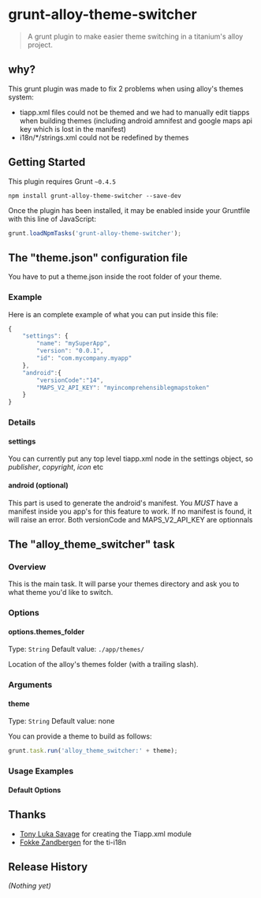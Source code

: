 # grunt-alloy-theme-switcher

> A grunt plugin to make easier theme switching in a titanium's alloy project. 

## why?

This grunt plugin was made to fix 2 problems when using alloy's themes system:
- tiapp.xml files could not be themed and we had to manually edit tiapps when building themes (including android amnifest and google maps api key which is lost in the manifest)
- i18n/*/strings.xml could not be redefined by themes

## Getting Started
This plugin requires Grunt `~0.4.5`

```shell
npm install grunt-alloy-theme-switcher --save-dev
```

Once the plugin has been installed, it may be enabled inside your Gruntfile with this line of JavaScript:

```js
grunt.loadNpmTasks('grunt-alloy-theme-switcher');
```

## The "theme.json" configuration file

You have to put a theme.json inside the root folder of your theme. 

### Example
Here is an complete example of what you can put inside this file:
```js
{
    "settings": {
        "name": "mySuperApp",
        "version": "0.0.1",
        "id": "com.mycompany.myapp"
    },
    "android":{
        "versionCode":"14",
        "MAPS_V2_API_KEY": "myincomprehensiblegmapstoken"
    }
}
```

### Details
#### settings
You can currently put any top level tiapp.xml node in the settings object, so *publisher*, *copyright*, *icon* etc
#### android (optional)
This part is used to generate the android's manifest. You *MUST* have a manifest inside you app's for this feature to work. If no manifest is found, it will raise an error. Both versionCode and MAPS_V2_API_KEY are optionnals

## The "alloy_theme_switcher" task

### Overview
This is the main task. It will parse your themes directory and ask you to what theme you'd like to switch.

### Options

#### options.themes_folder
Type: `String`
Default value: `./app/themes/`

Location of the alloy's themes folder (with a trailing slash).

### Arguments

#### theme
Type: `String`
Default value: none

You can provide a theme to build as follows:
```js
grunt.task.run('alloy_theme_switcher:' + theme);
```

### Usage Examples

#### Default Options

##  Thanks

* [Tony Luka Savage](http://github.com/tonylukasavage) for creating the Tiapp.xml module
* [Fokke Zandbergen](http://github.com/fokkeZB) for the ti-i18n

## Release History
_(Nothing yet)_

